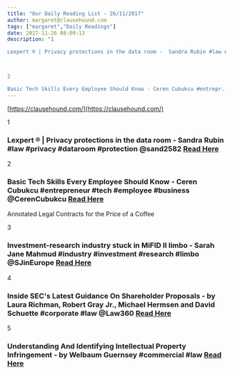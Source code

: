 ```yaml
---
title: "Our Daily Reading List - 26/11/2017"
author: margaret@clausehound.com
tags: ["margaret","Daily Readings"]
date: 2017-11-26 08:09:13
description: "1

Lexpert ® | Privacy protections in the data room -  Sandra Rubin #law #privacy #dataroom #protection @sand2582 Read Here



2

Basic Tech Skills Every Employee Should Know - Ceren Cubukcu #entrepr..."
---
```


[https://clausehound.com/](https://clausehound.com/)

1

### Lexpert ® | Privacy protections in the data room -  Sandra Rubin #law #privacy #dataroom #protection @sand2582 [Read Here](http://www.lexpert.ca/article/privacy-protections-in-the-data-room/?p=&amp;sitecode=lex)

2

### Basic Tech Skills Every Employee Should Know - Ceren Cubukcu #entrepreneur #tech #employee #business @CerenCubukcu [Read Here](https://www.entrepreneur.com/slideshow/304798)

Annotated Legal Contracts
for the Price of a Coffee

3

### Investment-research industry stuck in MiFID II limbo - Sarah Jane Mahmud #industry #investment #research #limbo @SJinEurope [Read Here](https://www.bloomberg.com/professional/blog/mifid-ii-may-hurt-small-cap-companies-burden-investor-relations-2/)

4

### Inside SEC's Latest Guidance On Shareholder Proposals - by Laura Richman, Robert Gray Jr., Michael Hermsen and David Schuette #corporate #law @Law360 [Read Here](https://goo.gl/Qt3JwW)

5

### Understanding And Identifying Intellectual Property Infringement - by Welbaum Guernsey #commercial #law [Read Here](https://goo.gl/Mbvis9)